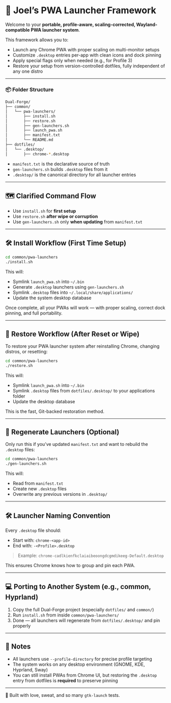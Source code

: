# 🧠 Joel’s PWA Launcher Framework

Welcome to your **portable, profile-aware, scaling-corrected, Wayland-compatible PWA launcher system**.

This framework allows you to:
- Launch any Chrome PWA with proper scaling on multi-monitor setups
- Customize `.desktop` entries per-app with clean icons and dock pinning
- Apply special flags only when needed (e.g., for Profile 3)
- Restore your setup from version-controlled dotfiles, fully independent of any one distro

---

### 📦 Folder Structure

```bash
Dual-Forge/
├── common/
│   └── pwa-launchers/
│       ├── install.sh
│       ├── restore.sh
│       ├── gen-launchers.sh
│       ├── launch_pwa.sh
│       ├── manifest.txt
│       └── README.md
├── dotfiles/
│   └── .desktop/
│       ├── chrome-*.desktop
```

- `manifest.txt` is the declarative source of truth
- `gen-launchers.sh` builds `.desktop` files from it
- `.desktop/` is the canonical directory for all launcher entries

---

## 🗺️ Clarified Command Flow

   - Use `install.sh` for **first setup**
   - Use `restore.sh` **after wipe or corruption**
   - Use `gen-launchers.sh` only **when updating** from `manifest.txt`

---

## 🛠 Install Workflow (First Time Setup)

```bash
cd common/pwa-launchers
./install.sh
```

This will:
- Symlink `launch_pwa.sh` into `~/.bin`
- Generate `.desktop` launchers using `gen-launchers.sh`
- Symlink `.desktop` files into `~/.local/share/applications/`
- Update the system desktop database

Once complete, all your PWAs will work — with proper scaling, correct dock pinning, and full portability.

---

## 🔁 Restore Workflow (After Reset or Wipe)

To restore your PWA launcher system after reinstalling Chrome, changing distros, or resetting:

```bash
cd common/pwa-launchers
./restore.sh
```

This will:
- Symlink `launch_pwa.sh` into `~/.bin`
- Symlink `.desktop` files from `dotfiles/.desktop/` to your applications folder
- Update the desktop database

This is the fast, Git-backed restoration method.

---

## 🔧 Regenerate Launchers (Optional)

Only run this if you’ve updated `manifest.txt` and want to rebuild the `.desktop` files:

```bash
cd common/pwa-launchers
./gen-launchers.sh
```

This will:
- Read from `manifest.txt`
- Create new `.desktop` files
- Overwrite any previous versions in `.desktop/`

---

## 🛠 Launcher Naming Convention

Every `.desktop` file should:
- Start with: `chrome-<app-id>`
- End with: `-<Profile>.desktop`

> Example: `chrome-cadlkienfkclaiaibeoongdcgmdikeeg-Default.desktop`

This ensures Chrome knows how to group and pin each PWA.

---

## 💻 Porting to Another System (e.g., common, Hyprland)

1. Copy the full Dual-Forge project (especially `dotfiles/` and `common/`)
2. Run `install.sh` from inside `common/pwa-launchers/`
3. Done — all launchers will regenerate from `dotfiles/.desktop/` and pin properly

---

## 🔐 Notes

- All launchers use `--profile-directory` for precise profile targeting
- The system works on any desktop environment (GNOME, KDE, Hyprland, Sway)
- You can still install PWAs from Chrome UI, but restoring the `.desktop` entry from dotfiles is **required** to preserve pinning

---

🦥 Built with love, sweat, and so many `gtk-launch` tests.
